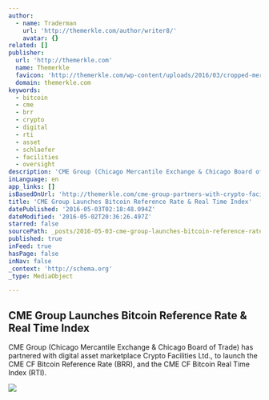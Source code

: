 ```yaml
---
author:
  - name: Traderman
    url: 'http://themerkle.com/author/writer8/'
    avatar: {}
related: []
publisher:
  url: 'http://themerkle.com'
  name: Themerkle
  favicon: 'http://themerkle.com/wp-content/uploads/2016/03/cropped-merkle-white-1-192x192.png'
  domain: themerkle.com
keywords:
  - bitcoin
  - cme
  - brr
  - crypto
  - digital
  - rti
  - asset
  - schlaefer
  - facilities
  - oversight
description: 'CME Group (Chicago Mercantile Exchange & Chicago Board of Trade) has partnered with digital asset marketplace Crypto Facilities Ltd., to launch the CME CF Bitcoin Reference Rate (BRR), and the CME CF Bitcoin Real Time Index (RTI).'
inLanguage: en
app_links: []
isBasedOnUrl: 'http://themerkle.com/cme-group-partners-with-crypto-facilities-on-bitcoin-reference-rate-real-time-index/'
title: 'CME Group Launches Bitcoin Reference Rate & Real Time Index'
datePublished: '2016-05-03T02:18:48.094Z'
dateModified: '2016-05-02T20:36:26.497Z'
starred: false
sourcePath: _posts/2016-05-03-cme-group-launches-bitcoin-reference-rate-and-real-time-index.md
published: true
inFeed: true
hasPage: false
inNav: false
_context: 'http://schema.org'
_type: MediaObject

---
```

<article style=""><h1>CME Group Launches Bitcoin Reference Rate &amp; Real Time Index</h1><p>CME Group (Chicago Mercantile Exchange &amp; Chicago Board of Trade) has partnered with digital asset marketplace Crypto Facilities Ltd., to launch the CME CF Bitcoin Reference Rate (BRR), and the CME CF Bitcoin Real Time Index (RTI).</p><img src="http://themerkle.com/wp-content/uploads/2016/05/CME_full_logo.png" /></article>